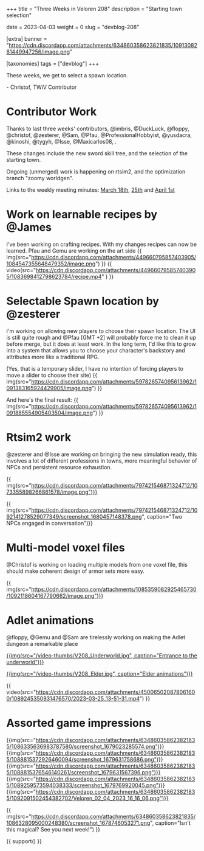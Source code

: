 +++
title = "Three Weeks in Veloren 208"
description = "Starting town selection"

date = 2023-04-03
weight = 0
slug = "devblog-208"

[extra]
banner = "https://cdn.discordapp.com/attachments/634860358623821835/1091308281449947256/image.png"

[taxonomies]
tags = ["devblog"]
+++

These weeks, we get to select a spawn location.

\- Christof, TWiV Contributor

# Contributor Work

Thanks to last three weeks' contributors, @imbris, @DuckLuck, @floppy, @christof, @zesterer, @Sam, @Pfau, @ProfessionalHobbyist, @yusdacra, @kinoshi, @tygyh, @Isse, @Maxicarlos08, .

These changes include the new sword skill tree, and the selection of the starting town.

Ongoing (unmerged) work is happening on rtsim2, and the optimization branch "zoomy worldgen".

Links to the weekly meeting minutes: [March 18th](https://hackmd.io/@veloren/BJO5FtQe3), [25th](https://hackmd.io/@veloren/HkraH93gh) and [April 1st](https://hackmd.io/@veloren/S1xAxgIW2)

# Work on learnable recipes by @James

I've been working on crafting recipes. With my changes recipes can now be learned. Pfau and Gemu are working on the art side
{{ img(src="https://cdn.discordapp.com/attachments/449660795857403905/1084547355648479352/image.png") }}
{{ video(src="https://cdn.discordapp.com/attachments/449660795857403905/1083698412798623784/recipe.mp4" ) }}

# Selectable Spawn location by @zesterer

I'm working on allowing new players to choose their spawn location. The UI is still quite rough and @Pfau [GMT +2] will probably force me to clean it up before merge, but it does at least work. In the long term, I'd like this to grow into a system that allows you to choose your character's backstory and attributes more like a traditional RPG.

(Yes, that is a temporary slider, I have no intention of forcing players to move a slider to choose their site) 
{{ img(src="https://cdn.discordapp.com/attachments/597826574095613962/1091383165924429905/image.png") }}

And here's the final result:
{{ img(src="https://cdn.discordapp.com/attachments/597826574095613962/1091885554905403504/image.png") }}

# Rtsim2 work

@zesterer and @Isse are working on bringing the new simulation ready, this involves a lot of different professions in towns, more meaningful behavior of NPCs and persistent resource exhaustion.

{{ img(src="https://cdn.discordapp.com/attachments/797421546871324712/1073355898266861578/image.png")}}

{{ img(src="https://cdn.discordapp.com/attachments/797421546871324712/1092141278529077349/screenshot_1680457148378.png", caption="Two NPCs engaged in conversation")}}


# Multi-model voxel files

@Christof is working on loading multiple models from one voxel file, this should make coherent design of armor sets more easy.

{{ img(src="https://cdn.discordapp.com/attachments/1085359082925465730/1092118604167790662/image.png")}}

# Adlet animations

@floppy, @Gemu and @Sam are tirelessly working on making the Adlet dungeon a remarkable place

[{{img(src="/video-thumbs/V208_Underworld.jpg", caption="Entrance to the underworld")}}](https://streamable.com/z0wgqs) 

[{{img(src="/video-thumbs/V208_Elder.jpg", caption="Elder animations")}}](https://streamable.com/4hbhd4)

{{ video(src="https://cdn.discordapp.com/attachments/450065020878061600/1089245350931476570/2023-03-25_13-51-31.mp4") }}

# Assorted game impressions


{{img(src="https://cdn.discordapp.com/attachments/634860358623821835/1086335636983787580/screenshot_1679023285574.png")}}
{{img(src="https://cdn.discordapp.com/attachments/634860358623821835/1088815372926460094/screenshot_1679631758686.png")}}
{{img(src="https://cdn.discordapp.com/attachments/634860358623821835/1088815376546140261/screenshot_1679631567396.png")}}
{{img(src="https://cdn.discordapp.com/attachments/634860358623821835/1089259573594038333/screenshot_1679769920045.png")}}
{{img(src="https://cdn.discordapp.com/attachments/634860358623821835/1092091502454382702/Veloren_02_04_2023_16_16_06.png")}}

{{
    img(src="https://cdn.discordapp.com/attachments/634860358623821835/1086328095000248380/screenshot_1678746053271.png",
    caption="Isn't this magical? See you next week!")
}}

{{ support() }}
